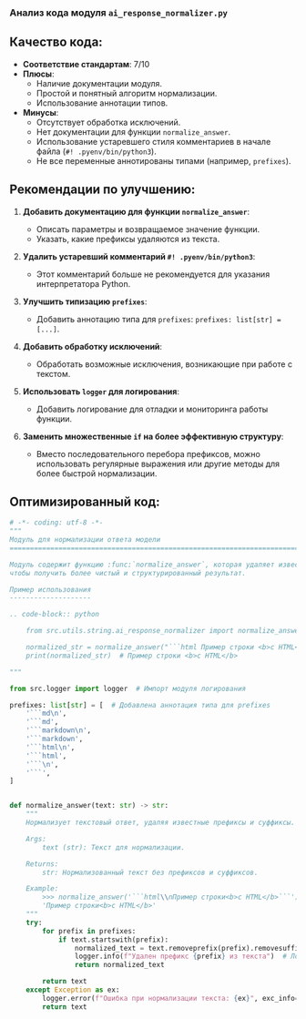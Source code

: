 ### **Анализ кода модуля `ai_response_normalizer.py`**

## Качество кода:

- **Соответствие стандартам**: 7/10
- **Плюсы**:
  - Наличие документации модуля.
  - Простой и понятный алгоритм нормализации.
  - Использование аннотации типов.
- **Минусы**:
  - Отсутствует обработка исключений.
  - Нет документации для функции `normalize_answer`.
  - Использование устаревшего стиля комментариев в начале файла (`#! .pyenv/bin/python3`).
  - Не все переменные аннотированы типами (например, `prefixes`).

## Рекомендации по улучшению:

1. **Добавить документацию для функции `normalize_answer`**:
   - Описать параметры и возвращаемое значение функции.
   - Указать, какие префиксы удаляются из текста.

2. **Удалить устаревший комментарий `#! .pyenv/bin/python3`**:
   - Этот комментарий больше не рекомендуется для указания интерпретатора Python.

3. **Улучшить типизацию `prefixes`**:
   - Добавить аннотацию типа для `prefixes`: `prefixes: list[str] = [...]`.

4. **Добавить обработку исключений**:
   - Обработать возможные исключения, возникающие при работе с текстом.

5. **Использовать `logger` для логирования**:
   - Добавить логирование для отладки и мониторинга работы функции.

6. **Заменить множественные `if` на более эффективную структуру**:
   - Вместо последовательного перебора префиксов, можно использовать регулярные выражения или другие методы для более быстрой нормализации.

## Оптимизированный код:

```python
# -*- coding: utf-8 -*-
"""
Модуль для нормализации ответа модели
=========================================================================================

Модуль содержит функцию :func:`normalize_answer`, которая удаляет известные префиксы и суффиксы из текстовых ответов,
чтобы получить более чистый и структурированный результат.

Пример использования
--------------------

.. code-block:: python

    from src.utils.string.ai_response_normalizer import normalize_answer

    normalized_str = normalize_answer("```html Пример строки <b>с HTML</b> ```")
    print(normalized_str)  # Пример строки <b>с HTML</b>

"""

from src.logger import logger  # Импорт модуля логирования

prefixes: list[str] = [  # Добавлена аннотация типа для prefixes
    '```md\n',
    '```md',
    '```markdown\n',
    '```markdown',
    '```html\n',
    '```html',
    '```\n',
    '```',
]


def normalize_answer(text: str) -> str:
    """
    Нормализует текстовый ответ, удаляя известные префиксы и суффиксы.

    Args:
        text (str): Текст для нормализации.

    Returns:
        str: Нормализованный текст без префиксов и суффиксов.

    Example:
        >>> normalize_answer('```html\\nПример строки<b>с HTML</b>```')
        'Пример строки<b>с HTML</b>'
    """
    try:
        for prefix in prefixes:
            if text.startswith(prefix):
                normalized_text = text.removeprefix(prefix).removesuffix('```')
                logger.info(f"Удален префикс {prefix} из текста")  # Логирование удаления префикса
                return normalized_text

        return text
    except Exception as ex:
        logger.error(f"Ошибка при нормализации текста: {ex}", exc_info=True)  # Логирование ошибки
        return text